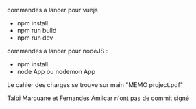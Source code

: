 commandes a lancer pour vuejs
- npm install
- npm run build
- npm run dev

commandes à lancer pour nodeJS : 
- npm install
- node App ou nodemon App

Le cahier des charges se trouve sur main "MEMO project.pdf"

Talbi Marouane et Fernandes Amilcar n'ont pas de commit signé
